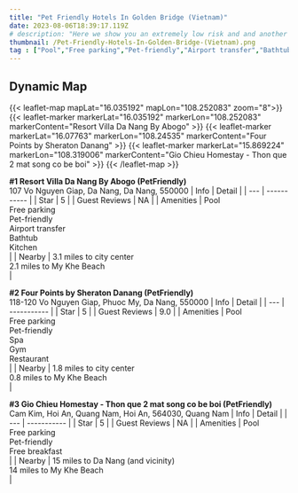 ```yaml
---
title: "Pet Friendly Hotels In Golden Bridge (Vietnam)"
date: 2023-08-06T18:39:17.119Z
# description: "Here we show you an extremely low risk and and another medium risk approach to earn passive income "
thumbnail: /Pet-Friendly-Hotels-In-Golden-Bridge-(Vietnam).png
tag : ["Pool","Free parking","Pet-friendly","Airport transfer","Bathtub","Kitchen","Spa","Gym","Restaurant","Free breakfast"]
---
```


## Dynamic Map
{{< leaflet-map  mapLat="16.035192" mapLon="108.252083" zoom="8">}}
    {{< leaflet-marker markerLat="16.035192" markerLon="108.252083" markerContent="Resort Villa Da Nang By Abogo" >}}
    {{< leaflet-marker markerLat="16.07763" markerLon="108.24535" markerContent="Four Points by Sheraton Danang" >}}
    {{< leaflet-marker markerLat="15.869224" markerLon="108.319006" markerContent="Gio Chieu Homestay - Thon que 2 mat song co be boi" >}}
{{< /leaflet-map >}}


**#1 Resort Villa Da Nang By Abogo (PetFriendly)**<br>107 Vo Nguyen Giap, Da Nang, Da Nang, 550000
| Info | Detail |
| --- | ----------- |
| Star | 5 |
| Guest Reviews | NA |
| Amenities | Pool<br>Free parking<br>Pet-friendly<br>Airport transfer<br>Bathtub<br>Kitchen<br> |
| Nearby | 3.1 miles to city center<br>2.1 miles to My Khe Beach<br> |

**#2 Four Points by Sheraton Danang (PetFriendly)**<br>118-120 Vo Nguyen Giap, Phuoc My, Da Nang, 550000
| Info | Detail |
| --- | ----------- |
| Star | 5 |
| Guest Reviews | 9.0 |
| Amenities | Pool<br>Free parking<br>Pet-friendly<br>Spa<br>Gym<br>Restaurant<br> |
| Nearby | 1.8 miles to city center<br>0.8 miles to My Khe Beach<br> |

**#3 Gio Chieu Homestay - Thon que 2 mat song co be boi (PetFriendly)**<br>Cam Kim, Hoi An, Quang Nam, Hoi An, 564030, Quang Nam
| Info | Detail |
| --- | ----------- |
| Star | 5 |
| Guest Reviews | NA |
| Amenities | Pool<br>Free parking<br>Pet-friendly<br>Free breakfast<br> |
| Nearby | 15 miles to Da Nang (and vicinity)<br>14 miles to My Khe Beach<br> |

